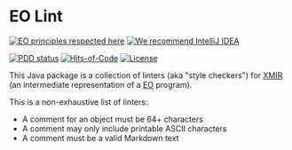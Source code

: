 # EO Lint

[![EO principles respected here](https://www.elegantobjects.org/badge.svg)](https://www.elegantobjects.org)
[![We recommend IntelliJ IDEA](https://www.elegantobjects.org/intellij-idea.svg)](https://www.jetbrains.com/idea/)

[![PDD status](http://www.0pdd.com/svg?name=objectionary/eolint)](http://www.0pdd.com/p?name=objectionary/eolint)
[![Hits-of-Code](https://hitsofcode.com/github/objectionary/eolint)](https://hitsofcode.com/view/github/objectionary/eolint)
[![License](https://img.shields.io/badge/license-MIT-green.svg)](https://github.com/objectionary/eolint/blob/master/LICENSE.txt)

This Java package is a collection of linters (aka "style checkers") for
[XMIR][xmir] (an intermediate representation of a
[EO][eo] program).

This is a non-exhaustive list of linters:

* A comment for an object must be 64+ characters
* A comment may only include printable ASCII characters
* A comment must be a valid Markdown text

[xmir]: https://news.eolang.org/2022-11-25-xmir-guide.html
[eo]: https://www.eolang.org
